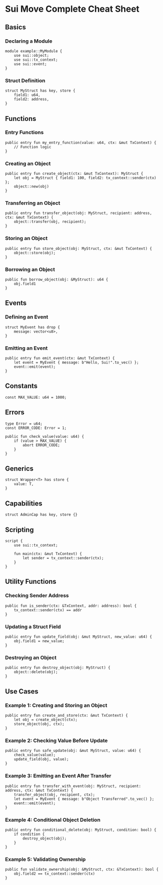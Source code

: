 # Sui Move Complete Cheat Sheet

## Basics

### Declaring a Module
```move
module example::MyModule {
    use sui::object;
    use sui::tx_context;
    use sui::event;
}
```

### Struct Definition
```move
struct MyStruct has key, store {
    field1: u64,
    field2: address,
}
```

## Functions

### Entry Functions
```move
public entry fun my_entry_function(value: u64, ctx: &mut TxContext) {
    // Function logic
}
```

### Creating an Object
```move
public entry fun create_object(ctx: &mut TxContext): MyStruct {
    let obj = MyStruct { field1: 100, field2: tx_context::sender(ctx) };
    object::new(obj)
}
```

### Transferring an Object
```move
public entry fun transfer_object(obj: MyStruct, recipient: address, ctx: &mut TxContext) {
    object::transfer(obj, recipient);
}
```

### Storing an Object
```move
public entry fun store_object(obj: MyStruct, ctx: &mut TxContext) {
    object::store(obj);
}
```

### Borrowing an Object
```move
public fun borrow_object(obj: &MyStruct): u64 {
    obj.field1
}
```

## Events

### Defining an Event
```move
struct MyEvent has drop {
    message: vector<u8>,
}
```

### Emitting an Event
```move
public entry fun emit_event(ctx: &mut TxContext) {
    let event = MyEvent { message: b"Hello, Sui!".to_vec() };
    event::emit(event);
}
```

## Constants
```move
const MAX_VALUE: u64 = 1000;
```

## Errors
```move
type Error = u64;
const ERROR_CODE: Error = 1;

public fun check_value(value: u64) {
    if (value > MAX_VALUE) {
        abort ERROR_CODE;
    }
}
```

## Generics
```move
struct Wrapper<T> has store {
    value: T,
}
```

## Capabilities
```move
struct AdminCap has key, store {}
```

## Scripting
```move
script {
    use sui::tx_context;

    fun main(ctx: &mut TxContext) {
        let sender = tx_context::sender(ctx);
    }
}
```

## Utility Functions

### Checking Sender Address
```move
public fun is_sender(ctx: &TxContext, addr: address): bool {
    tx_context::sender(ctx) == addr
}
```

### Updating a Struct Field
```move
public entry fun update_field(obj: &mut MyStruct, new_value: u64) {
    obj.field1 = new_value;
}
```

### Destroying an Object
```move
public entry fun destroy_object(obj: MyStruct) {
    object::delete(obj);
}
```

## Use Cases

### Example 1: Creating and Storing an Object
```move
public entry fun create_and_store(ctx: &mut TxContext) {
    let obj = create_object(ctx);
    store_object(obj, ctx);
}
```

### Example 2: Checking Value Before Update
```move
public entry fun safe_update(obj: &mut MyStruct, value: u64) {
    check_value(value);
    update_field(obj, value);
}
```

### Example 3: Emitting an Event After Transfer
```move
public entry fun transfer_with_event(obj: MyStruct, recipient: address, ctx: &mut TxContext) {
    transfer_object(obj, recipient, ctx);
    let event = MyEvent { message: b"Object Transferred".to_vec() };
    event::emit(event);
}
```

### Example 4: Conditional Object Deletion
```move
public entry fun conditional_delete(obj: MyStruct, condition: bool) {
    if condition {
        destroy_object(obj);
    }
}
```

### Example 5: Validating Ownership
```move
public fun validate_ownership(obj: &MyStruct, ctx: &TxContext): bool {
    obj.field2 == tx_context::sender(ctx)
}
```
